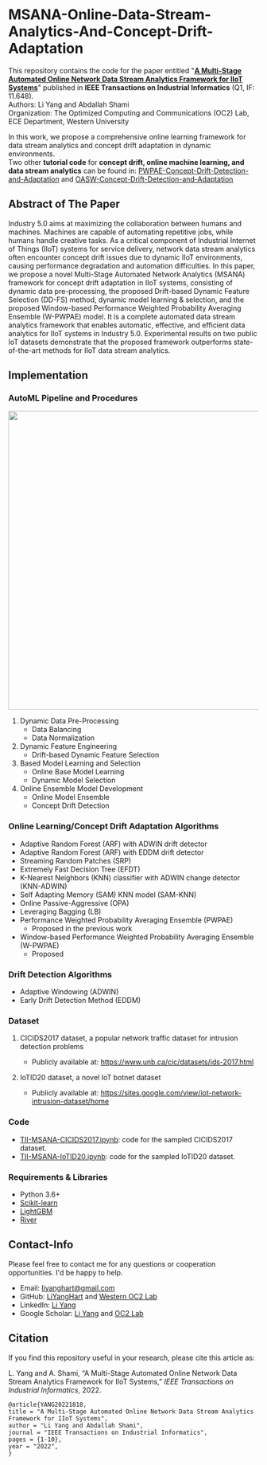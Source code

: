 # MSANA-Online-Data-Stream-Analytics-And-Concept-Drift-Adaptation

This repository contains the code for the paper entitled "**[A Multi-Stage Automated Online Network Data Stream Analytics Framework for IIoT Systems]()**" published in **IEEE Transactions on Industrial Informatics** (Q1, IF: 11.648).  
Authors: Li Yang and Abdallah Shami  
Organization: The Optimized Computing and Communications (OC2) Lab, ECE Department, Western University

In this work, we propose a comprehensive online learning framework for data stream analytics and concept drift adaptation in dynamic environments.  
Two other **tutorial code** for **concept drift, online machine learning, and data stream analytics** can be found in: [PWPAE-Concept-Drift-Detection-and-Adaptation](https://github.com/Western-OC2-Lab/PWPAE-Concept-Drift-Detection-and-Adaptation) and [OASW-Concept-Drift-Detection-and-Adaptation](https://github.com/Western-OC2-Lab/OASW-Concept-Drift-Detection-and-Adaptation)

## Abstract of The Paper
Industry 5.0 aims at maximizing the collaboration between humans and machines. Machines are capable of automating repetitive jobs, while humans handle creative tasks. As a critical component of Industrial Internet of Things (IIoT) systems for service delivery, network data stream analytics often encounter concept drift issues due to dynamic IIoT environments, causing performance degradation and automation difficulties. In this paper, we propose a novel Multi-Stage Automated Network Analytics (MSANA) framework for concept drift adaptation in IIoT systems, consisting of dynamic data pre-processing, the proposed Drift-based Dynamic Feature Selection (DD-FS) method, dynamic model learning & selection, and the proposed Window-based Performance Weighted Probability Averaging Ensemble (W-PWPAE) model. It is a complete automated data stream analytics framework that enables automatic, effective, and efficient data analytics for IIoT systems in Industry 5.0. Experimental results on two public IoT datasets demonstrate that the proposed framework outperforms state-of-the-art methods for IIoT data stream analytics. 

## Implementation 

### AutoML Pipeline and Procedures
<p align="center">
<img src="https://github.com/Western-OC2-Lab/MSANA-Online-Data-Stream-Analytics-And-Concept-Drift-Adaptation/blob/main/System_Overview.jpg" width="600" />
</p>

1. Dynamic Data Pre-Processing
   * Data Balancing
   * Data Normalization
2. Dynamic Feature Engineering
   * Drift-based Dynamic Feature Selection
3. Based Model Learning and Selection
   * Online Base Model Learning
   * Dynamic Model Selection
4. Online Ensemble Model Development
   * Online Model Ensemble
   * Concept Drift Detection

### Online Learning/Concept Drift Adaptation Algorithms  
* Adaptive Random Forest (ARF) with ADWIN drift detector
* Adaptive Random Forest (ARF) with EDDM drift detector
* Streaming Random Patches (SRP)
* Extremely Fast Decision Tree (EFDT)
* K-Nearest Neighbors (KNN) classifier with ADWIN change detector (KNN-ADWIN)
* Self Adapting Memory (SAM) KNN model (SAM-KNN)
* Online Passive-Aggressive (OPA)
* Leveraging Bagging (LB)
* Performance Weighted Probability Averaging Ensemble (PWPAE)
  * Proposed in the previous work
* Window-based Performance Weighted Probability Averaging Ensemble (W-PWPAE)
  * Proposed

### Drift Detection Algorithms
* Adaptive Windowing (ADWIN)
* Early Drift Detection Method (EDDM)

### Dataset 
1. CICIDS2017 dataset, a popular network traffic dataset for intrusion detection problems
   * Publicly available at: https://www.unb.ca/cic/datasets/ids-2017.html  

2. IoTID20 dataset, a novel IoT botnet dataset
   * Publicly available at: https://sites.google.com/view/iot-network-intrusion-dataset/home

### Code  
* [TII-MSANA-CICIDS2017.ipynb](https://github.com/Western-OC2-Lab/MSANA-Online-Data-Stream-Analytics-And-Concept-Drift-Adaptation/blob/main/TII-MSANA-CICIDS2017.ipynb): code for the sampled CICIDS2017 dataset.  
* [TII-MSANA-IoTID20.ipynb](https://github.com/Western-OC2-Lab/MSANA-Online-Data-Stream-Analytics-And-Concept-Drift-Adaptation/blob/main/TII-MSANA-IoTID20.ipynb): code for the sampled IoTID20 dataset.

### Requirements & Libraries  
* Python 3.6+
* [Scikit-learn](https://scikit-learn.org/stable/)  
* [LightGBM](https://lightgbm.readthedocs.io/en/latest/)
* [River](https://riverml.xyz/dev/)

## Contact-Info
Please feel free to contact me for any questions or cooperation opportunities. I'd be happy to help.
* Email: [liyanghart@gmail.com](mailto:liyanghart@gmail.com)
* GitHub: [LiYangHart](https://github.com/LiYangHart) and [Western OC2 Lab](https://github.com/Western-OC2-Lab/)
* LinkedIn: [Li Yang](https://www.linkedin.com/in/li-yang-phd-65a190176/)  
* Google Scholar: [Li Yang](https://scholar.google.com.eg/citations?user=XEfM7bIAAAAJ&hl=en) and [OC2 Lab](https://scholar.google.com.eg/citations?user=oiebNboAAAAJ&hl=en)

## Citation
If you find this repository useful in your research, please cite this article as:  

L. Yang and A. Shami, “A Multi-Stage Automated Online Network Data Stream Analytics Framework for IIoT Systems,” *IEEE Transactions on Industrial Informatics*, 2022.  

```
@article{YANG20221818,
title = "A Multi-Stage Automated Online Network Data Stream Analytics Framework for IIoT Systems",
author = "Li Yang and Abdallah Shami",
journal = "IEEE Transactions on Industrial Informatics",
pages = {1-10},
year = "2022",
}
